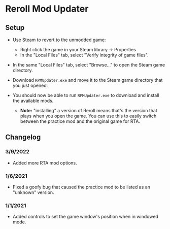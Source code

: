 # Reroll Mod Updater

## Setup

- Use Steam to revert to the unmodded game:
  - Right click the game in your Steam library -> Properties
  - In the "Local Files" tab, select "Verify integrity of game files".

- In the same "Local Files" tab, select "Browse..." to open
  the Steam game directory.

- Download `RPMUpdater.exe` and move it to the Steam game directory
  that you just opened.

- You should now be able to run `RPMUpdater.exe` to download and install
  the available mods.
  - **Note:** "installing" a version of Reroll means that's the version that
    plays when you open the game. You can use this to easily switch between
    the practice mod and the original game for RTA.

## Changelog

### 3/9/2022
- Added more RTA mod options.

### 1/6/2021
- Fixed a goofy bug that caused the practice mod to be listed as
  an "unknown" version.

### 1/1/2021
- Added controls to set the game window's position when in windowed mode.
